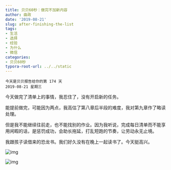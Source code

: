 ```yaml
---
title: 贝贝60秒：做完不加新内容
author: 曲政
date: '2019-08-21'
slug: after-finishing-the-list
tags:
- 生活
- 选择
- 经验
- 为什么
- 微信
categories:
- 贝贝60秒
typora-root-url: ../../static
---
```


```
今天是贝贝报告给你的第 174 天
2019-08-21 星期三
```

今天做完了清单上的事情，我忍住了，没有开启新的任务。

能提前做完，可能因为两点，我高估了第八章后半段的难度，我对第九章作了略读处理。

但是我不能继续往前走，也不能找别的作业。因为我听说，完成每日清单而不能享用闲暇的话，是惩罚成功，会助长拖延，打乱短跑的节奏，让劳动永无止境。

我跟孩子读借来的恐龙书。我们好久没有在晚上一起读书了。今天挺高兴。

![img](/images/2019-08-21-%E8%B4%9D%E8%B4%9D60%E7%A7%92%EF%BC%9A%E5%81%9A%E5%AE%8C%E4%B8%8D%E5%8A%A0%E6%96%B0%E5%86%85%E5%AE%B9/640-20200416095851886.jpeg)

![img](/images/2019-08-21-%E8%B4%9D%E8%B4%9D60%E7%A7%92%EF%BC%9A%E5%81%9A%E5%AE%8C%E4%B8%8D%E5%8A%A0%E6%96%B0%E5%86%85%E5%AE%B9/640-20200416095851909.jpeg)